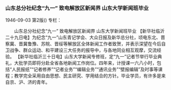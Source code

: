 ### 山东总分社纪念“九一”  致电解放区新闻界  山东大学新闻班毕业

1946-09-03
第2版()
专栏：

　　山东总分社纪念“九一”
    致电解放区新闻界
    山东大学新闻班毕业
    【新华社临沂二十九日电】为纪念“九一”山东青记学会、大众日报及新华总分社，顷电东北、晋察冀、晋冀鲁豫、苏皖、晋绥等解放区全体新闻工作者致贺，并表示深望在今后自卫战争、群众运动、和平建设三大任务的报导中，与各地同业相互观摩，交流经验。
    【新华社临沂三十日电】山东大学新闻专修班，定“九一”记者节举行毕业典礼，大批学员即将分赴全省各地新闻工作岗位。四年来，计授课一六八小时，包括“人民报纸”“记者修养”“记者业务”“编辑业务”“通讯业务”“壁报编辑”及时事等课程；教学完全采用自由思想、民主研究、学用结合的方针。毕业学员，有许多是来自京、沪、济的青年。
